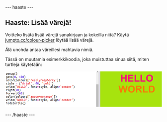 \--- haaste \---

## Haaste: Lisää värejä!

Voitteko lisätä lisää värejä sanakirjaan ja kokeilla niitä? Käytä <a href="http://jumpto.cc/colour-picker" target="_blank">jumpto.cc/colour-picker</a> löytää lisää värejä.

Älä unohda antaa väreillesi mahtavia nimiä.

Tässä on muutamia esimerkkikoodia, joka muistuttaa sinua siitä, miten turtleja käytetään:

![kuvakaappaus](images/colourful-challenge1.png)

\--- /haaste \---